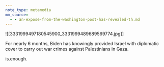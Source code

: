 ```yaml
---
note_type: metamedia
mm_source:
  - - an-expose-from-the-washington-post-has-revealed-th.md
---
```


![[3331999497180545900_3331999489689569774.jpg]]

For nearly 6 months, Biden has
knowingly provided Israel with
diplomatic cover to carry out
war crimes against Palestinians
in Gaza.

is.enough.


